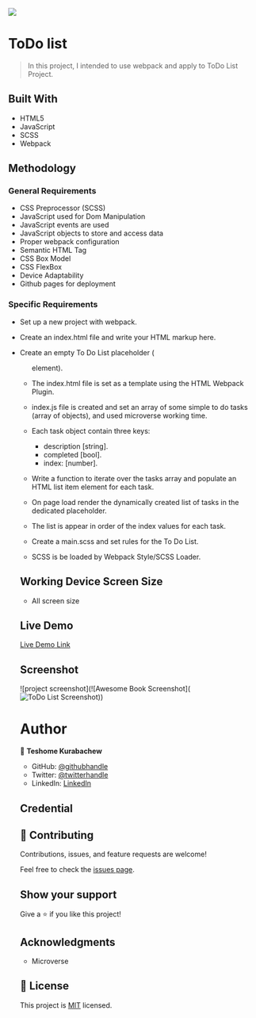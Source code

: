 ![](https://img.shields.io/badge/Microverse-blueviolet)

# ToDo list

> In this project, I intended to use webpack and apply to ToDo List Project.

## Built With

- HTML5
- JavaScript
- SCSS
- Webpack

## Methodology

### General Requirements

- CSS Preprocessor (SCSS)
- JavaScript used for Dom Manipulation
- JavaScript events are used
- JavaScript objects to store and access data
- Proper webpack configuration
- Semantic HTML Tag
- CSS Box Model
- CSS FlexBox
- Device Adaptability
- Github pages for deployment

### Specific Requirements

- Set up a new project with webpack.
- Create an index.html file and write your HTML markup here. 
- Create an empty To Do List placeholder (<ul> element). 
- The index.html file is set as a template using the HTML Webpack Plugin.

- index.js file is created and set an array of some simple to do tasks (array of objects), and used microverse working time. 
- Each task object contain three keys:
  - description [string].
  - completed [bool].
  - index: [number].
- Write a function to iterate over the tasks array and populate an HTML list item element for each task.
- On page load render the dynamically created list of tasks in the dedicated placeholder. 
- The list is appear in order of the index values for each task.
- Create a main.scss and set rules for the To Do List. 
- SCSS is be loaded by Webpack Style/SCSS Loader. 

## Working Device Screen Size

- All screen size

## Live Demo

[Live Demo Link]( https://teshemaximillan.github.io/ToDoList/)

## Screenshot

![project screenshot](![Awesome Book Screenshot](![ToDo List Screenshot](https://user-images.githubusercontent.com/51437483/159600175-d4c0d275-eb49-406c-a6b4-b4230e01efbe.JPG)))

# Author

👤 **Teshome Kurabachew**

- GitHub: [@githubhandle](https://github.com/TesheMaximillan)
- Twitter: [@twitterhandle](https://twitter.com/TesheKura)
- LinkedIn: [LinkedIn](https://www.linkedin.com/in/teshome-kurabachew-aa8067180/)

## Credential

## 🤝 Contributing

Contributions, issues, and feature requests are welcome!

Feel free to check the [issues page](https://github.com/TesheMaximillan/ToDoList/issues).

## Show your support

Give a ⭐️ if you like this project!

## Acknowledgments

- Microverse 

## 📝 License

This project is [MIT](./MIT.md) licensed.
